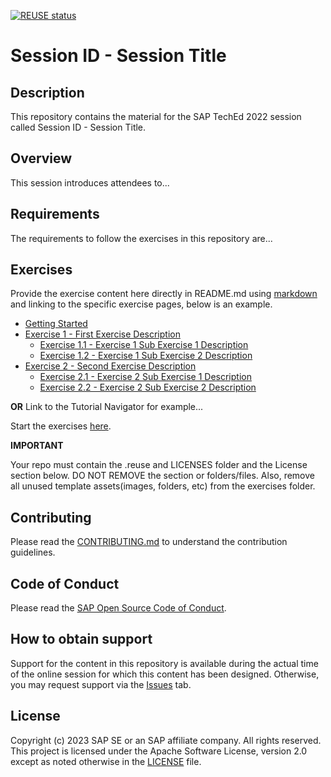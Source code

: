 [![REUSE status](https://api.reuse.software/badge/github.com/SAP-samples/teched2023-AD268)](https://api.reuse.software/info/github.com/SAP-samples/teched2023-AD268)

# Session ID - Session Title

## Description

This repository contains the material for the SAP TechEd 2022 session called Session ID - Session Title.  

## Overview

This session introduces attendees to...

## Requirements

The requirements to follow the exercises in this repository are...

## Exercises

Provide the exercise content here directly in README.md using [markdown](https://guides.github.com/features/mastering-markdown/) and linking to the specific exercise pages, below is an example.

- [Getting Started](exercises/ex0/)
- [Exercise 1 - First Exercise Description](exercises/ex1/)
    - [Exercise 1.1 - Exercise 1 Sub Exercise 1 Description](exercises/ex1#exercise-11-sub-exercise-1-description)
    - [Exercise 1.2 - Exercise 1 Sub Exercise 2 Description](exercises/ex1#exercise-12-sub-exercise-2-description)
- [Exercise 2 - Second Exercise Description](exercises/ex2/)
    - [Exercise 2.1 - Exercise 2 Sub Exercise 1 Description](exercises/ex2#exercise-21-sub-exercise-1-description)
    - [Exercise 2.2 - Exercise 2 Sub Exercise 2 Description](exercises/ex2#exercise-22-sub-exercise-2-description)

  
**OR** Link to the Tutorial Navigator for example...

Start the exercises [here](https://developers.sap.com/tutorials/abap-environment-trial-onboarding.html).

**IMPORTANT**

Your repo must contain the .reuse and LICENSES folder and the License section below. DO NOT REMOVE the section or folders/files. Also, remove all unused template assets(images, folders, etc) from the exercises folder. 

## Contributing
Please read the [CONTRIBUTING.md](./CONTRIBUTING.md) to understand the contribution guidelines.

## Code of Conduct
Please read the [SAP Open Source Code of Conduct](https://github.com/SAP-samples/.github/blob/main/CODE_OF_CONDUCT.md).

## How to obtain support

Support for the content in this repository is available during the actual time of the online session for which this content has been designed. Otherwise, you may request support via the [Issues](../../issues) tab.

## License
Copyright (c) 2023 SAP SE or an SAP affiliate company. All rights reserved. This project is licensed under the Apache Software License, version 2.0 except as noted otherwise in the [LICENSE](LICENSES/Apache-2.0.txt) file.
